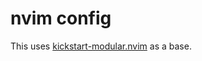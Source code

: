 nvim config
===========

This uses [kickstart-modular.nvim](https://github.com/dam9000/kickstart-modular.nvim) as a base.

